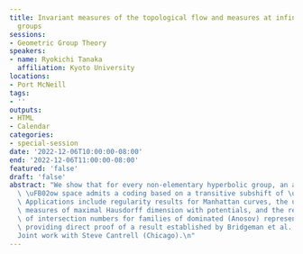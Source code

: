 ```yaml
---
title: Invariant measures of the topological flow and measures at infinity on hyperbolic
  groups
sessions:
- Geometric Group Theory
speakers:
- name: Ryokichi Tanaka
  affiliation: Kyoto University
locations:
- Port McNeill
tags:
- ''
outputs:
- HTML
- Calendar
categories:
- special-session
date: '2022-12-06T10:00:00-08:00'
end: '2022-12-06T11:00:00-08:00'
featured: 'false'
draft: 'false'
abstract: "We show that for every non-elementary hyperbolic group, an associated topological\
  \ \uFB02ow space admits a coding based on a transitive subshift of \uFB01nite type.\
  \ Applications include regularity results for Manhattan curves, the uniqueness of\
  \ measures of maximal Hausdorff dimension with potentials, and the real analyticity\
  \ of intersection numbers for families of dominated (Anosov) representation, thus\
  \ providing direct proof of a result established by Bridgeman et al. in 2015.\n\
  Joint work with Steve Cantrell (Chicago).\n"
---
```

